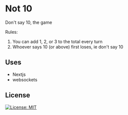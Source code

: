 # Not 10

Don't say 10, the game

Rules:

1. You can add 1, 2, or 3 to the total every turn
2. Whoever says 10 (or above) first loses, ie don't say 10



## Uses

* Nextjs
* websockets



## License

[![License: MIT](https://img.shields.io/badge/License-MIT-blue.svg)](https://opensource.org/licenses/MIT) 

